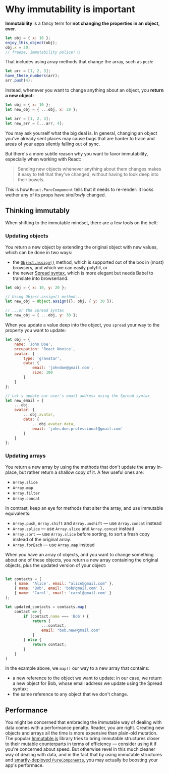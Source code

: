 # Why immutability is important

__Immutability__ is a fancy term for __not changing the properties in an object, ever__.

```js
let obj = { x: 10 };
enjoy_this_object(obj);
obj.x = 20; 
// freeze, immutability police! 🚨
```

That includes using array methods that change the array, such as `push`:

```js
let arr = [1, 2, 3];
have_these_numbers(arr);
arr.push(4);
```

Instead, whenever you want to change anything about an object, you __return a new object__:

```js
let obj = { x: 10 };
let new_obj = { ...obj, x: 20 };

let arr = [1, 2, 3];
let new_arr = [...arr, 4];
```

You may ask yourself what the big deal is. In general, changing an object you've already sent places may cause bugs that are harder to trace and areas of your apps silently falling out of sync.

But there's a more subtle reason why you want to favor immutability, especially when working with React: 

> Sending new objects whenever anything about them changes makes it easy to tell that they've changed, without having to look deep into their bowels.

This is how `React.PureComponent` tells that it needs to re-render: it looks wether any of its props have _shallowly_ changed.

## Thinking immutably

When shifting to the immutable mindset, there are a few tools on the belt:

### Updating objects 

You return a new object by extending the original object with new values, which can be done in two ways:

* the [`Object.assign()`](https://developer.mozilla.org/en-US/docs/Web/JavaScript/Reference/Global_Objects/Object/assign) method, which is supported out of the box in (most) browsers, and which we can easily polyfill, or
* the newer [Spread syntax](https://developer.mozilla.org/en-US/docs/Web/JavaScript/Reference/Operators/Spread_syntax), which is more elegant but needs Babel to translate into browserland.

```js
let obj = { x: 10, y: 20 };

// Using Object.assign() method...
let new_obj = Object.assign({}, obj, { y: 30 }); 

// ...or the Spread syntax
let new_obj = { ...obj, y: 30 }; 
```

When you update a value deep into the object, you `spread` your way to the property you want to update:

```js
let obj = {
	name: 'John Doe',
	occupation: 'React Novice',
	avatar: {
		type: 'gravatar',
		data: {
			email: 'johndoe@gmail.com',
			size: 100
		}
	}
};

// Let's update our user's email address using the Spread syntax
let new_email = {
	...obj,
	avatar: {
		...obj.avatar,
		data: {
			...obj.avatar.data,
			email: 'john.doe.professional@gmail.com'
		}
	}
};
```

### Updating arrays

You return a new array by using the methods that don't update the array in-place, but rather return a shallow copy of it. A few useful ones are:

* `Array.slice`
* `Array.map`
* `Array.filter`
* `Array.concat`

In contrast, keep an eye for methods that alter the array, and use immutable equivalents:

* `Array.push`, `Array.shift` and `Array.unshift` — use `Array.concat` instead
* `Array.splice` — use `Array.slice` and `Array.concat` instead
* `Array.sort` — use `Array.slice` before sorting, to sort a fresh copy instead of the original array.
* `Array.forEach` — use `Array.map` instead

When you have an array of objects, and you want to change something about one of these objects, you return a new array containing the original objects, plus the updated version of your object:

```js

let contacts = [
	{ name: 'Alice', email: "alice@gmail.com" },
	{ name: 'Bob', email: 'bob@gmail.com' },
	{ name: 'Carol', email: 'carol@gmail.com' }
];

let updated_contacts = contacts.map(
	contact => {
		if (contact.name === 'Bob') {
			return {
				...contact,
				email: "bob.new@gmail.com"
			}
		} else {
			return contact;
		}
	}
)

```

In the example above, we `map()` our way to a new array that contains:

* a new reference to the object we want to update: in our case, we return a new object for Bob, whose email address we update using the Spread syntax;
* the same reference to any object that we don't change.

## Performance

You might be concerned that embracing the immutable way of dealing with data comes with a performance penalty. Reader, you are right. Creating new objects and arrays all the time is more expensive than plain-old mutation. The popular [Immutable.js](https://facebook.github.io/immutable-js/) library tries to bring immutable structures closer to their mutable counterparts in terms of efficiency — consider using it if you're concerned about speed. But otherwise revel in this much cleaner way of dealing with data, and in the fact that by using immutable structures and [smartly-deployed `PureComponent`s](../components.md), you may actually be boosting your app's performace. 